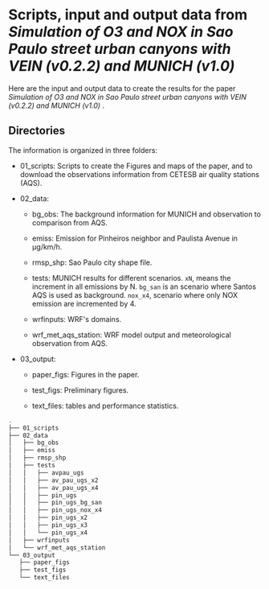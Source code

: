 # Scripts, input and output data from _Simulation of O3 and NOX in Sao Paulo street urban canyons with VEIN (v0.2.2) and MUNICH (v1.0)_

 Here are the input and output data to create the results for the paper _Simulation of O3 and NOX in Sao Paulo street urban canyons with VEIN (v0.2.2) and MUNICH (v1.0)_ .

 ## Directories
 The information is organized in three folders:
 * 01_scripts: Scripts to create the Figures and maps of the paper, and to download the observations information from CETESB air quality stations (AQS).

 * 02_data:
   * bg_obs: The background information for MUNICH and observation to comparison from AQS.

   * emiss: Emission for Pinheiros neighbor and Paulista Avenue in &mu;g/km/h.

   * rmsp_shp: Sao Paulo city shape file.

   * tests: MUNICH results for different scenarios. `xN`, means the increment in all emissions by N. `bg_san` is an scenario where Santos AQS is used as background.
  `nox_x4`, scenario where only NOX emission are incremented by 4.

   * wrfinputs: WRF's domains.

   * wrf_met_aqs_station: WRF model output and meteorological observation from AQS.

 * 03_output:
   * paper_figs: Figures in the paper.

   * test_figs: Preliminary figures.

   * text_files: tables and performance statistics.
   

 ```bash
.
├── 01_scripts
├── 02_data
│   ├── bg_obs
│   ├── emiss
│   ├── rmsp_shp
│   ├── tests
│   │   ├── avpau_ugs
│   │   ├── av_pau_ugs_x2
│   │   ├── av_pau_ugs_x4
│   │   ├── pin_ugs
│   │   ├── pin_ugs_bg_san
│   │   ├── pin_ugs_nox_x4
│   │   ├── pin_ugs_x2
│   │   ├── pin_ugs_x3
│   │   └── pin_ugs_x4
│   ├── wrfinputs
│   └── wrf_met_aqs_station
└── 03_output
    ├── paper_figs
    ├── test_figs
    └── text_files

 ```
